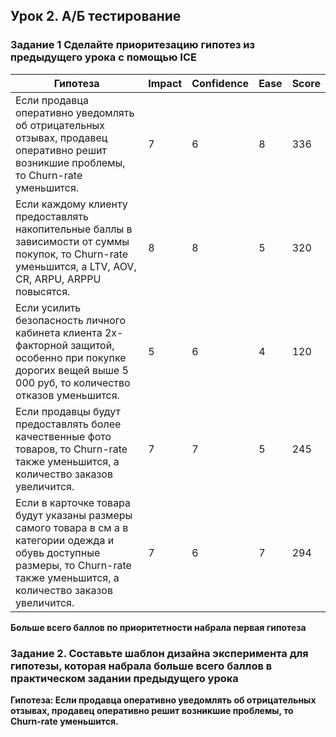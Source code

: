 ## Урок 2. А/Б тестирование  
### Задание 1 Сделайте приоритезацию гипотез из предыдущего урока с помощью ICE  
| **Гипотеза** | **Impact** | **Confidence** | **Ease** | **Score** |
|---|---|---|---|---|
|Если продавца оперативно уведомлять об отрицательных отзывах, продавец оперативно решит возникшие проблемы, то Churn-rate уменьшится.| 7 | 6 | 8 | 336 |
|Если каждому клиенту предоставлять накопительные баллы в зависимости от суммы покупок, то Churn-rate уменьшится, а LTV, AOV, CR, ARPU, ARPPU повысятся.| 8 | 8 | 5 | 320 |
|Если усилить безопасность личного кабинета клиента 2х-факторной защитой, особенно при покупке дорогих вещей выше 5 000 руб, то количество отказов уменьшится.| 5 | 6 | 4 | 120 |
|Если продавцы будут предоставлять более качественные фото товаров, то Churn-rate также уменьшится, а количество заказов увеличится.| 7 | 7 | 5 | 245 |
|Если в карточке товара будут указаны размеры самого товара в см а в категории одежда и обувь доступные размеры, то Churn-rate также уменьшится, а количество заказов увеличится.| 7 | 6 | 7 | 294 |  
  
**Больше всего баллов по приоритетности набрала первая гипотеза**  
  
### Задание 2. Составьте шаблон дизайна эксперимента для гипотезы, которая набрала больше всего баллов в практическом задании предыдущего урока  
**Гипотеза: Если продавца оперативно уведомлять об отрицательных отзывах, продавец оперативно решит возникшие проблемы, то Churn-rate уменьшится.**  
